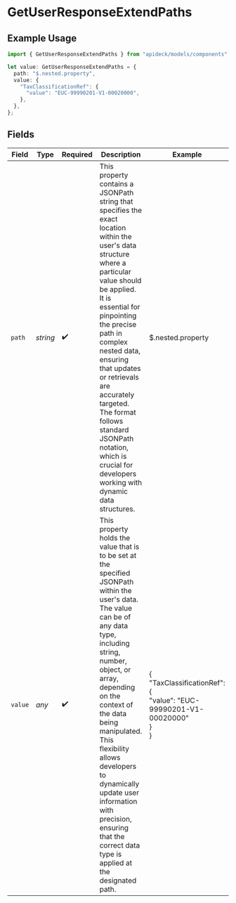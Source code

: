 # GetUserResponseExtendPaths

## Example Usage

```typescript
import { GetUserResponseExtendPaths } from "apideck/models/components";

let value: GetUserResponseExtendPaths = {
  path: "$.nested.property",
  value: {
    "TaxClassificationRef": {
      "value": "EUC-99990201-V1-00020000",
    },
  },
};
```

## Fields

| Field                                                                                                                                                                                                                                                                                                                                                                                                              | Type                                                                                                                                                                                                                                                                                                                                                                                                               | Required                                                                                                                                                                                                                                                                                                                                                                                                           | Description                                                                                                                                                                                                                                                                                                                                                                                                        | Example                                                                                                                                                                                                                                                                                                                                                                                                            |
| ------------------------------------------------------------------------------------------------------------------------------------------------------------------------------------------------------------------------------------------------------------------------------------------------------------------------------------------------------------------------------------------------------------------ | ------------------------------------------------------------------------------------------------------------------------------------------------------------------------------------------------------------------------------------------------------------------------------------------------------------------------------------------------------------------------------------------------------------------ | ------------------------------------------------------------------------------------------------------------------------------------------------------------------------------------------------------------------------------------------------------------------------------------------------------------------------------------------------------------------------------------------------------------------ | ------------------------------------------------------------------------------------------------------------------------------------------------------------------------------------------------------------------------------------------------------------------------------------------------------------------------------------------------------------------------------------------------------------------ | ------------------------------------------------------------------------------------------------------------------------------------------------------------------------------------------------------------------------------------------------------------------------------------------------------------------------------------------------------------------------------------------------------------------ |
| `path`                                                                                                                                                                                                                                                                                                                                                                                                             | *string*                                                                                                                                                                                                                                                                                                                                                                                                           | :heavy_check_mark:                                                                                                                                                                                                                                                                                                                                                                                                 | This property contains a JSONPath string that specifies the exact location within the user's data structure where a particular value should be applied. It is essential for pinpointing the precise path in complex nested data, ensuring that updates or retrievals are accurately targeted. The format follows standard JSONPath notation, which is crucial for developers working with dynamic data structures. | $.nested.property                                                                                                                                                                                                                                                                                                                                                                                                  |
| `value`                                                                                                                                                                                                                                                                                                                                                                                                            | *any*                                                                                                                                                                                                                                                                                                                                                                                                              | :heavy_check_mark:                                                                                                                                                                                                                                                                                                                                                                                                 | This property holds the value that is to be set at the specified JSONPath within the user's data. The value can be of any data type, including string, number, object, or array, depending on the context of the data being manipulated. This flexibility allows developers to dynamically update user information with precision, ensuring that the correct data type is applied at the designated path.          | {<br/>"TaxClassificationRef": {<br/>"value": "EUC-99990201-V1-00020000"<br/>}<br/>}                                                                                                                                                                                                                                                                                                                                |